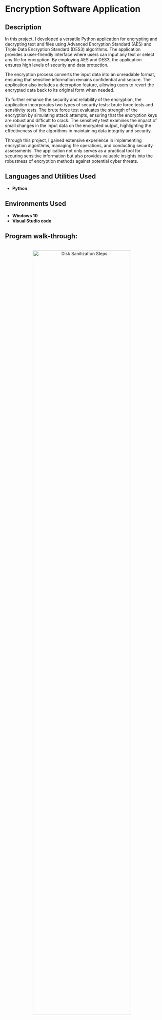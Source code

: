 <h1>Encryption Software Application</h1>

<h2>Description</h2>
In this project, I developed a versatile Python application for encrypting and decrypting text and files using Advanced Encryption Standard (AES) and Triple Data Encryption Standard (DES3) algorithms. The application provides a user-friendly interface where users can input any text or select any file for encryption. By employing AES and DES3, the application ensures high levels of security and data protection.

The encryption process converts the input data into an unreadable format, ensuring that sensitive information remains confidential and secure. The application also includes a decryption feature, allowing users to revert the encrypted data back to its original form when needed.

To further enhance the security and reliability of the encryption, the application incorporates two types of security tests: brute force tests and sensitivity tests. The brute force test evaluates the strength of the encryption by simulating attack attempts, ensuring that the encryption keys are robust and difficult to crack. The sensitivity test examines the impact of small changes in the input data on the encrypted output, highlighting the effectiveness of the algorithms in maintaining data integrity and security.

Through this project, I gained extensive experience in implementing encryption algorithms, managing file operations, and conducting security assessments. The application not only serves as a practical tool for securing sensitive information but also provides valuable insights into the robustness of encryption methods against potential cyber threats.
<br />


<h2>Languages and Utilities Used</h2>

- <b>Python</b>

<h2>Environments Used </h2>

- <b>Windows 10</b> 
- <b>Visual Studio code </b> 



<h2>Program walk-through:</h2>

<p align="center">
 <br/>
<img src="https://imgur.com/72C93ml.png" height="80%" width="80%" alt="Disk Sanitization Steps"/>
<br />
<p align="center" >
<br/>
 <img src="https://imgur.com/vwDJVej.png" height="80%" width="80%" alt="Disk Sanitization Steps"/>
<br />
<br />
<br/>
 <img src="https://imgur.com/i1JtGIp.png" height="80%" width="80%" alt="Disk Sanitization Steps"/>
<br />
<br />
<br/>
 <img src="https://imgur.com/V3fBeux.png" height="80%" width="80%" alt="Disk Sanitization Steps"/>
<br />
<br />

</p>

<!--
 ```diff
- text in red
+ text in green
! text in orange
# text in gray
@@ text in purple (and bold)@@
```
--!>
